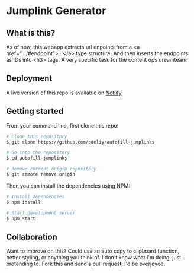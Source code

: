 # Jumplink Generator

## What is this?

As of now, this webapp extracts url enpoints from a \<a href=".../#endpoint">...\</a> type structure. And then inserts the endpoints as IDs into \<h3> tags. A very specific task for the content ops dreamteam!

## Deployment

A live version of this repo is available on [Netlify](https://prismatic-basbousa-767168.netlify.app/)

## Getting started

From your command line, first clone this repo:

```bash
# Clone this repository
$ git clone https://github.com/odeliy/autofill-jumplinks

# Go into the repository
$ cd autofill-jumplinks

# Remove current origin repository
$ git remote remove origin
```

Then you can install the dependencies using NPM:

```bash
# Install dependencies
$ npm install

# Start development server
$ npm start
```
## Collaboration

Want to improve on this? Could use an auto copy to clipboard function, better styling, or anything you think of. I don't know what I'm doing, just pretending to. Fork this and send a pull request, I'd be overjoyed.